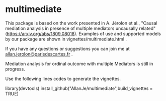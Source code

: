 # multimediate
This package is based on the work presented in A. Jérolon et al., "Causal mediation analysis in presence of multiple mediators uncausally related" (https://arxiv.org/abs/1809.08018).
Examples of use and supported models by our package are shown in vignettes/multimediate.html .

If you have any questions or suggestions you can join me at allan.jerolon@parisdescartes.fr .


Mediation analysis for ordinal outcome with multiple Mediators is still in progress.


Use the following lines codes to generate the vignettes. 

library(devtools)
install_github("AllanJe/multimediate",build_vignettes = TRUE)


